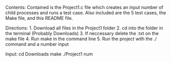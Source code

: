 Contents:
    Contained is the Project1.c file which creates an input number of child processes
    and runs a test case. Also included are the 5 test cases, the Make file, and this
    README file.

Directions:
    1. Download all files in the Project1 folder
    2. cd into the folder in the terminal (Probably Downloads)
    3. If neccessary delete the .txt on the make file
    4. Run make in the command line
    5. Run the project with the ./ command and a number input

Input:
    cd Downloads
    make
    ./Project1 num
